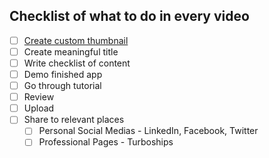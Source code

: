 ## Checklist of what to do in every video

- [ ] [Create custom thumbnail](https://www.canva.com/design/DAF184p7-s0/In5Sna8k7ubI9JAXZ8Mesw/edit)
- [ ] Create meaningful title
- [ ] Write checklist of content
- [ ] Demo finished app
- [ ] Go through tutorial
- [ ] Review
- [ ] Upload
- [ ] Share to relevant places
  - [ ] Personal Social Medias - LinkedIn, Facebook, Twitter
  - [ ] Professional Pages - Turboships

